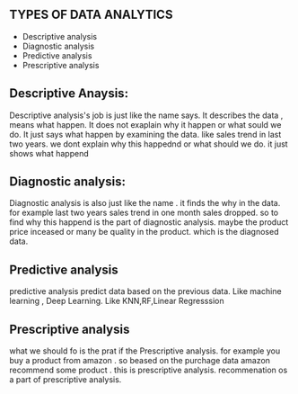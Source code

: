 ## TYPES OF DATA ANALYTICS
<ul>
    <li>Descriptive analysis </li>
    <li>Diagnostic analysis </li>
    <li>Predictive analysis </li>
    <li>Prescriptive analysis </li>

</ul>

## Descriptive Anaysis:

<p>
Descriptive analysis's job is just like the name says. It describes the data , means what happen. It does not exaplain why it happen or what sould we do. It just says what happen by examining the data. like sales trend in last two years. we dont explain why this happednd or what should we do. it just shows what happend
</p>

## Diagnostic analysis:

<p>
Diagnostic analysis is also just like the name . it finds the why in the data. for example last two years sales trend in one month sales dropped. so to find why this happend is the part of diagnostic analysis. maybe the product price inceased or many be quality in the product. which is the diagnosed data.
</p>

## Predictive analysis

predictive analysis predict data based on the previous data. Like machine learning , Deep Learning. Like KNN,RF,Linear Regresssion

## Prescriptive analysis

what we should fo is the prat if the Prescriptive analysis. for example you buy a product from amazon . so beased on the purchage data amazon recommend some product . this is prescriptive analysis. recommenation os a part of prescriptive analysis.
